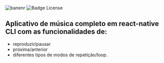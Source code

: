 ![banenr](https://user-images.githubusercontent.com/67022479/156891123-d5afe5db-cd18-4ec3-af04-a272869430b6.png)
![Badge License](https://img.shields.io/github/license/Edullk/app_music_tests)

## Aplicativo de música completo em react-native CLI com as funcionalidades de:
 * reproduzir/pausar
 * próxima/anterior
 * diferentes tipos de modos de repetição/loop.
